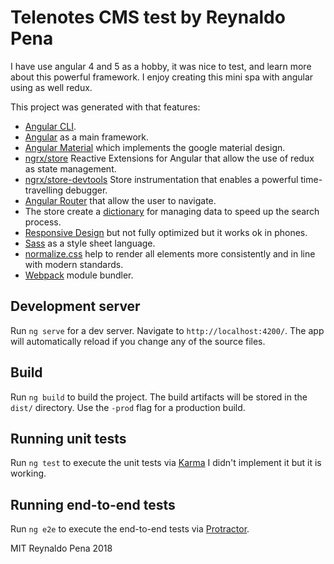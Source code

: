 # Telenotes CMS test  by Reynaldo Pena
I have use angular 4 and 5 as a hobby, it was nice to test, and learn more about this powerful framework. I enjoy creating this mini spa with angular using as well redux. 

This project was generated with that features:

- [Angular CLI](https://github.com/angular/angular-cli).
- [Angular](https://github.com/angular/angular) as a main framework.
- [Angular Material](https://material.angular.io) which implements the google material design.
- [ngrx/store](https://github.com/ngrx/platform/tree/master/modules/store) Reactive Extensions for Angular that allow the use of redux as state management.
- [ngrx/store-devtools](https://github.com/ngrx/platform/tree/master/docs/store-devtools) Store instrumentation that enables a powerful time-travelling debugger.
- [Angular Router](https://github.com/angular/angular/tree/master/packages/router) that allow the user to navigate.
- The store create a [dictionary](https://en.wikibooks.org/wiki/A-level_Computing/AQA/Paper_1/Fundamentals_of_data_structures/Dictionaries) for managing data to speed up the search process.
- [Responsive Design](https://en.wikipedia.org/wiki/Responsive_web_design) but not fully optimized but it works ok in phones.
- [Sass](https://github.com/sass/sass) as a style sheet language.
- [normalize.css](https://github.com/necolas/normalize.css/) help to render all elements more consistently and in line with modern standards.
- [Webpack](https://github.com/webpack/webpack) module bundler.


## Development server

Run `ng serve` for a dev server. Navigate to `http://localhost:4200/`. The app will automatically reload if you change any of the source files.

## Build

Run `ng build` to build the project. The build artifacts will be stored in the `dist/` directory. Use the `-prod` flag for a production build.

## Running unit tests

Run `ng test` to execute the unit tests via [Karma](https://karma-runner.github.io) I didn't implement it but it is working.

## Running end-to-end tests

Run `ng e2e` to execute the end-to-end tests via [Protractor](http://www.protractortest.org/).


MIT Reynaldo Pena 2018
